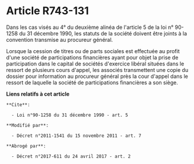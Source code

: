 # Article R743-131

Dans les cas visés au 4° du deuxième alinéa de l'article 5 de la loi n° 90-1258 du 31 décembre 1990, les statuts de la
société doivent être joints à la convention transmise au procureur général.

Lorsque la cession de titres ou de parts sociales est effectuée au profit d'une société de participations financières ayant
pour objet la prise de participation dans le capital de sociétés d'exercice libéral situées dans le ressort de plusieurs
cours d'appel, les associés transmettent une copie du dossier pour information au procureur général près la cour d'appel dans
le ressort de laquelle la société de participations financières a son siège.

**Liens relatifs à cet article**

	**Cite**:

	  - Loi n°90-1258 du 31 décembre 1990 - art. 5

	**Modifié par**:

	  - Décret n°2011-1541 du 15 novembre 2011 - art. 7

	**Abrogé par**:

	  - Décret n°2017-611 du 24 avril 2017 - art. 2
